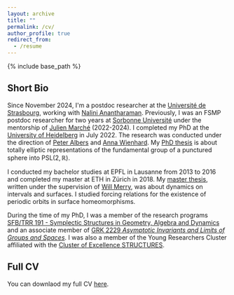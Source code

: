 ```yaml
---
layout: archive
title: ""
permalink: /cv/
author_profile: true
redirect_from:
  - /resume
---
```


{% include base_path %}

## Short Bio
Since November 2024, I'm a postdoc researcher at the [Université de Strasbourg](https://irma.math.unistra.fr/), working with [Nalini Anantharaman](https://irma.math.unistra.fr/~anantharaman/). Previously, I was an FSMP postdoc researcher for two years at [Sorbonne Université](https://www.sorbonne-universite.fr/en) under the mentorship of [Julien Marché](https://webusers.imj-prg.fr/~julien.marche/) (2022-2024). I completed my PhD at the [University of Heidelberg](https://www.uni-heidelberg.de/) in July 2022. The research was conducted under the direction of [Peter Albers](https://www.mathi.uni-heidelberg.de/~palbers/) and [Anna Wienhard](https://www.mathi.uni-heidelberg.de/~wienhard/). My [PhD thesis](https://arnaudmaret.github.io/files/thesis-arnaud-maret.pdf) is about totally elliptic representations of the fundamental group of a punctured sphere into $\mathrm{PSL}(2,\mathbb{R})$. 

I conducted my bachelor studies at EPFL in Lausanne from 2013 to 2016 and completed my master at ETH in Zürich in 2018. My [master thesis](http://arnaudmaret.github.io/files/master_thesis.pdf), written under the supervision of [Will Merry](https://www.merry.io/), was about dynamics on intervals and surfaces. I studied forcing relations for the existence of periodic orbits in surface homeomorphisms.

During the time of my PhD, I was a member of the research programs [SFB/TRR 191 - Symplectic Structures in Geometry, Algebra and Dynamics](http://www.mi.uni-koeln.de/CRC-TRR191/) and an associate member of  [GRK 2229 _Asymptotic Invariants and Limits of Groups and Spaces_](http://www.groups-and-spaces.kit.edu/26.php). I was also a member of the Young Researchers Cluster affiliated with the [Cluster of Excellence STRUCTURES](https://www.thphys.uni-heidelberg.de/~structures/).

## Full CV
You can downlaod my full CV [here](http://arnaudmaret.github.io/files/cv.pdf).
